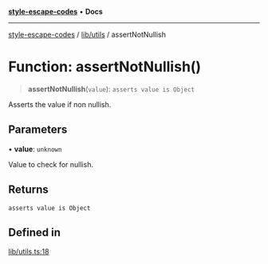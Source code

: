 [**style-escape-codes**](../../../README.md) • **Docs**

***

[style-escape-codes](../../../modules.md) / [lib/utils](../README.md) / assertNotNullish

# Function: assertNotNullish()

> **assertNotNullish**(`value`): `asserts value is Object`

Asserts the value if non nullish.

## Parameters

• **value**: `unknown`

Value to check for nullish.

## Returns

`asserts value is Object`

## Defined in

[lib/utils.ts:18](https://github.com/mastermind-0xff/style-escape-codes/blob/f70027a113314c5fe8c8e4fe231b59efc8b75d4d/src/lib/utils.ts#L18)
